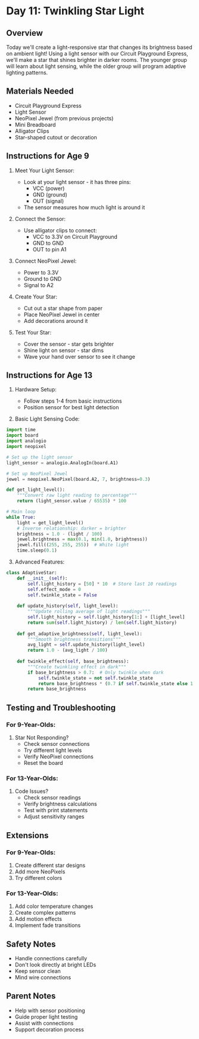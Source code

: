 # Day 11: Twinkling Star Light

## Overview
Today we'll create a light-responsive star that changes its brightness based on ambient light! Using a light sensor with our Circuit Playground Express, we'll make a star that shines brighter in darker rooms. The younger group will learn about light sensing, while the older group will program adaptive lighting patterns.

## Materials Needed
- Circuit Playground Express
- Light Sensor
- NeoPixel Jewel (from previous projects)
- Mini Breadboard
- Alligator Clips
- Star-shaped cutout or decoration

## Instructions for Age 9

1. Meet Your Light Sensor:
   - Look at your light sensor - it has three pins:
     - VCC (power)
     - GND (ground)
     - OUT (signal)
   - The sensor measures how much light is around it

2. Connect the Sensor:
   - Use alligator clips to connect:
     - VCC to 3.3V on Circuit Playground
     - GND to GND
     - OUT to pin A1

3. Connect NeoPixel Jewel:
   - Power to 3.3V
   - Ground to GND
   - Signal to A2

4. Create Your Star:
   - Cut out a star shape from paper
   - Place NeoPixel Jewel in center
   - Add decorations around it

5. Test Your Star:
   - Cover the sensor - star gets brighter
   - Shine light on sensor - star dims
   - Wave your hand over sensor to see it change

## Instructions for Age 13

1. Hardware Setup:
   - Follow steps 1-4 from basic instructions
   - Position sensor for best light detection

2. Basic Light Sensing Code:
```python
import time
import board
import analogio
import neopixel

# Set up the light sensor
light_sensor = analogio.AnalogIn(board.A1)

# Set up NeoPixel Jewel
jewel = neopixel.NeoPixel(board.A2, 7, brightness=0.3)

def get_light_level():
    """Convert raw light reading to percentage"""
    return (light_sensor.value / 65535) * 100

# Main loop
while True:
    light = get_light_level()
    # Inverse relationship: darker = brighter
    brightness = 1.0 - (light / 100)
    jewel.brightness = max(0.1, min(1.0, brightness))
    jewel.fill((255, 255, 255))  # White light
    time.sleep(0.1)
```

3. Advanced Features:
```python
class AdaptiveStar:
    def __init__(self):
        self.light_history = [50] * 10  # Store last 10 readings
        self.effect_mode = 0
        self.twinkle_state = False
    
    def update_history(self, light_level):
        """Update rolling average of light readings"""
        self.light_history = self.light_history[1:] + [light_level]
        return sum(self.light_history) / len(self.light_history)
    
    def get_adaptive_brightness(self, light_level):
        """Smooth brightness transitions"""
        avg_light = self.update_history(light_level)
        return 1.0 - (avg_light / 100)
    
    def twinkle_effect(self, base_brightness):
        """Create twinkling effect in dark"""
        if base_brightness > 0.7:  # Only twinkle when dark
            self.twinkle_state = not self.twinkle_state
            return base_brightness * (0.7 if self.twinkle_state else 1.0)
        return base_brightness
```

## Testing and Troubleshooting

### For 9-Year-Olds:
1. Star Not Responding?
   - Check sensor connections
   - Try different light levels
   - Verify NeoPixel connections
   - Reset the board

### For 13-Year-Olds:
1. Code Issues?
   - Check sensor readings
   - Verify brightness calculations
   - Test with print statements
   - Adjust sensitivity ranges

## Extensions

### For 9-Year-Olds:
1. Create different star designs
2. Add more NeoPixels
3. Try different colors

### For 13-Year-Olds:
1. Add color temperature changes
2. Create complex patterns
3. Add motion effects
4. Implement fade transitions

## Safety Notes
- Handle connections carefully
- Don't look directly at bright LEDs
- Keep sensor clean
- Mind wire connections

## Parent Notes
- Help with sensor positioning
- Guide proper light testing
- Assist with connections
- Support decoration process
